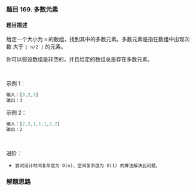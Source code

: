 ### 题目 169. 多数元素
#### 题目描述
给定一个大小为 `n` 的数组，找到其中的多数元素。多数元素是指在数组中出现次数 大于 `⌊ n/2 ⌋` 的元素。

你可以假设数组是非空的，并且给定的数组总是存在多数元素。

 

示例 1：

```js
输入：[3,2,3]
输出：3
```
示例 2：

```js
输入：[2,2,1,1,1,2,2]
输出：2
```
 

进阶：

- `尝试设计时间复杂度为 O(n)、空间复杂度为 O(1) 的算法解决此问题。`

### 解题思路
  